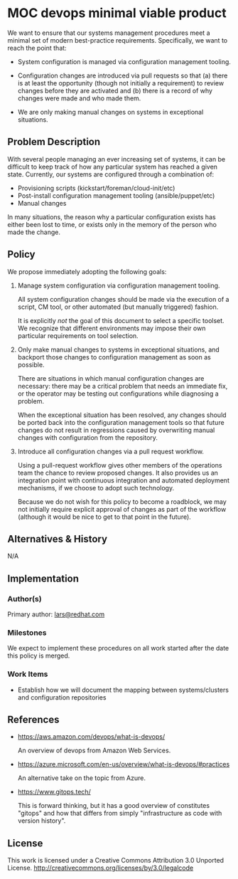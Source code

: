 # MOC devops minimal viable product

We want to ensure that our systems management procedures meet a minimal set of
modern best-practice requirements. Specifically, we want to reach the point
that:

- System configuration is managed via configuration management tooling.

- Configuration changes are introduced via pull requests so that (a) there is
  at least the opportunity (though not initially a requirement) to review
  changes before they are activated and (b) there is a record of why changes
  were made and who made them.

- We are only making manual changes on systems in exceptional situations.

## Problem Description

With several people managing an ever increasing set of systems, it
can be difficult to keep track of how any particular system has
reached a given state. Currently, our systems are configured through
a combination of:

- Provisioning scripts (kickstart/foreman/cloud-init/etc)
- Post-install configuration management tooling (ansible/puppet/etc)
- Manual changes

In many situations, the reason why a particular configuration exists
has either been lost to time, or exists only in the memory of the
person who made the change.

## Policy

We propose immediately adopting the following goals:

1. Manage system configuration via configuration management tooling.

   All system configuration changes should be made via the execution
   of a script, CM tool, or other automated (but manually triggered)
   fashion.
   
   It is explicitly *not* the goal of this document to select a
   specific toolset. We recognize that different environments may
   impose their own particular requirements on tool selection.

1. Only make manual changes to systems in exceptional situations, and
   backport those changes to configuration management as soon as
   possible.

   There are situations in which manual configuration changes are
   necessary: there may be a critical problem that needs an immediate
   fix, or the operator may be testing out configurations while
   diagnosing a problem.

   When the exceptional situation has been resolved, any changes
   should be ported back into the configuration management tools so
   that future changes do not result in regressions caused by
   overwriting manual changes with configuration from the repository.

1. Introduce all configuration changes via a pull request workflow.

   Using a pull-request workflow gives other members of the operations
   team the chance to review proposed changes. It also provides us
   an integration point with continuous integration and automated
   deployment mechanisms, if we choose to adopt such technology.

   Because we do not wish for this policy to become a roadblock, we
   may not initially require explicit approval of changes as part of
   the workflow (although it would be nice to get to that point in the
   future).

## Alternatives & History

N/A

## Implementation

### Author(s)

Primary author: <lars@redhat.com>

### Milestones

We expect to implement these procedures on all work started after the date this
policy is merged.

### Work Items

- Establish how we will document the mapping between systems/clusters and
  configuration repositories

## References

- <https://aws.amazon.com/devops/what-is-devops/>

  An overview of devops from Amazon Web Services.

- <https://azure.microsoft.com/en-us/overview/what-is-devops/#practices>

  An alternative take on the topic from Azure.

- <https://www.gitops.tech/>

  This is forward thinking, but it has a good overview of constitutes "gitops"
  and how that differs from simply "infrastructure as code with version
  history".

## License

This work is licensed under a Creative Commons Attribution 3.0
Unported License.
<http://creativecommons.org/licenses/by/3.0/legalcode>
